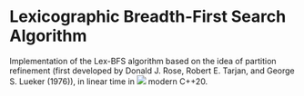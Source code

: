 # Lexicographic Breadth-First Search Algorithm

Implementation of the Lex-BFS algorithm based on the idea of partition refinement (first developed by Donald J. Rose, Robert E. Tarjan, and George S. Lueker (1976)), in linear time in <img src="https://render.githubusercontent.com/render/math?math=O(|V|+|E|)"> modern C++20.
